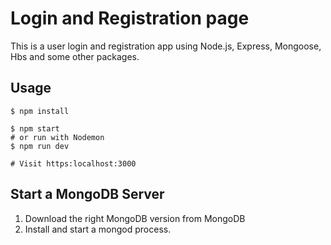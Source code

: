 # Login and Registration page

This is a user login and registration app using Node.js, Express, Mongoose, Hbs and some other packages.

## Usage


```
$ npm install
```

```
$ npm start
# or run with Nodemon
$ npm run dev

# Visit https:localhost:3000
```

## Start a MongoDB Server
1. Download the right MongoDB version from MongoDB
2. Install and start a mongod process.




